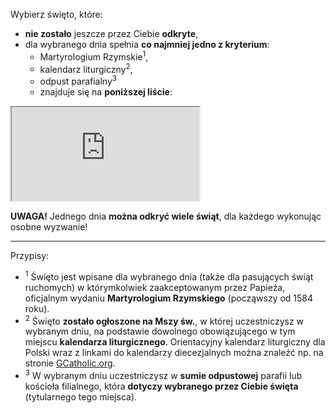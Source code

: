 Wybierz święto, które:
- **nie zostało** jeszcze przez Ciebie **odkryte**,
- dla <span class="selected-day-info">wybranego dnia</span> spełnia **co najmniej jedno z kryterium**:
  - Martyrologium Rzymskie<sup>1</sup>,
  - kalendarz liturgiczny<sup>2</sup>,
  - odpust parafialny<sup>3</sup>
  - znajduje się na **poniższej liście**:  

<iframe id="my-patrons-for-today" src="https://pl.mypatrons.org/dates/list-of-feasts?content-only=1"></iframe>

**UWAGA!** Jednego dnia **można odkryć wiele świąt**, dla każdego wykonując osobne wyzwanie!

---
Przypisy:

- <sup>1</sup> Święto jest wpisane dla <span class="selected-day-info">wybranego dnia</span> (także dla pasujących świąt ruchomych) w którymkolwiek zaakceptowanym przez Papieża, oficjalnym wydaniu **Martyrologium Rzymskiego** (począwszy od 1584 roku).
- <sup>2</sup> Święto **zostało ogłoszone na Mszy św.**, w której uczestniczysz w <span class="selected-day-info">wybranym dniu</span>, na podstawie dowolnego obowiązującego w tym miejscu **kalendarza liturgicznego**. Orientacyjny kalendarz liturgiczny dla Polski wraz z linkami do kalendarzy diecezjalnych można znaleźć np. na stronie <a target="_blank" href="http://www.gcatholic.org/calendar/#current-year#/PL-pl.htm">GCatholic.org</a>.
- <sup>3</sup> W <span class="selected-day-info">wybranym dniu</span> uczestniczysz w **sumie odpustowej** parafii lub kościoła filialnego, która **dotyczy wybranego przez Ciebie święta** (tytularnego tego miejsca).
